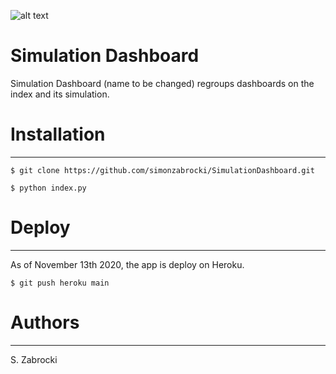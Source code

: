 ![alt text](http://greengrowthindex.gggi.org/wp-content/uploads/2019/09/LOGO_GGGI_GREEN_350x131px_002trans_Prancheta-1.png)

# Simulation Dashboard
Simulation Dashboard (name to be changed) regroups dashboards on the index and its simulation.

# Installation
-------------------
```
$ git clone https://github.com/simonzabrocki/SimulationDashboard.git

$ python index.py
```

# Deploy
-------------------
As of November 13th 2020, the app is deploy on Heroku.
```
$ git push heroku main
```

# Authors
---------------
S. Zabrocki
